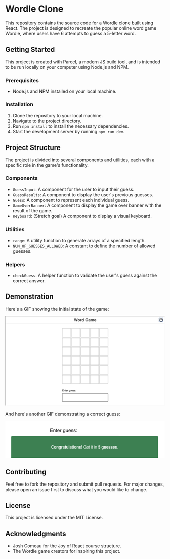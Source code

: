 # Wordle Clone

This repository contains the source code for a Wordle clone built using React. The project is designed to recreate the popular online word game Wordle, where users have 6 attempts to guess a 5-letter word.

## Getting Started

This project is created with Parcel, a modern JS build tool, and is intended to be run locally on your computer using Node.js and NPM.

### Prerequisites

- Node.js and NPM installed on your local machine.

### Installation

1. Clone the repository to your local machine.
2. Navigate to the project directory.
3. Run `npm install` to install the necessary dependencies.
4. Start the development server by running `npm run dev`.

## Project Structure

The project is divided into several components and utilities, each with a specific role in the game's functionality.

### Components

- `GuessInput`: A component for the user to input their guess.
- `GuessResults`: A component to display the user's previous guesses.
- `Guess`: A component to represent each individual guess.
- `GameOverBanner`: A component to display the game over banner with the result of the game.
- `Keyboard`: (Stretch goal) A component to display a visual keyboard.

### Utilities

- `range`: A utility function to generate arrays of a specified length.
- `NUM_OF_GUESSES_ALLOWED`: A constant to define the number of allowed guesses.

### Helpers

- `checkGuess`: A helper function to validate the user's guess against the correct answer.

## Demonstration

Here's a GIF showing the initial state of the game:

![Initial Game State](./docs/wordle-demo.gif)

And here's another GIF demonstrating a correct guess:

![Correct Guess](./docs/happy-banner.png)

## Contributing

Feel free to fork the repository and submit pull requests. For major changes, please open an issue first to discuss what you would like to change.

## License

This project is licensed under the MIT License.

## Acknowledgments

- Josh Comeau for the Joy of React course structure.
- The Wordle game creators for inspiring this project.
